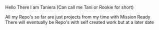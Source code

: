 Hello There
I am Taniera (Can call me Tani or Rookie for short)

All my Repo's so far are just projects from my time with Mission Ready
There will eventually be Repo's with self created work but at a later date

